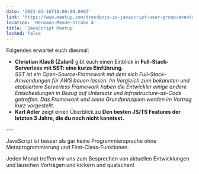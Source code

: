 ```yaml
---
date: '2023-03-16T18:00:00.000Z'
link: 'https://www.meetup.com/dresdenjs-io-javascript-user-group/events/wwdfrqyfcfbmb/'
location: 'Hermann-Mende-Straße 4'
title: 'JavaScript Meetup'
locked: false
---
```

Folgendes erwartet euch diesmal:

* **Christian Klauß (Zalari)** gibt euch einen Einblick in **Full-Stack-Serverless mit SST: eine kurze Einführung**.  
_SST ist ein Open-Source-Framework mit dem sich Full-Stack-Anwendungen für AWS bauen lassen. Im Vergleich zum bekannten und etabliertem Serverless Framework haben die Entwickler einige andere Entscheidungen in Bezug auf Untersatz und Infrastructure-as-Code getroffen. Das Framework und seine Grundprinzipien werden im Vortrag kurz vorgestellt._
* **Karl Adler** zeigt einen Überblick zu **Den besten JS/TS Features der letzten 3 Jahre, die du noch nicht kanntest.**

\---

JavaScript ist besser als gar keine Programmiersprache ohne Metaprogrammierung und First-Class-Funktionen.

Jeden Monat treffen wir uns zum Besprechen von aktuellen Entwicklungen und lauschen Vorträgen und kickern und quatschen!

